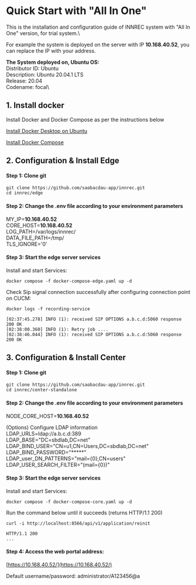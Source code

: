 # Quick Start with "All In One"
This is the installation and configuration guide of INNREC system with "All In One" version, for trial system.\

For example the system is deployed on the server with IP **10.168.40.52**, you can replace the IP with your address.

**The System deployed on, Ubuntu OS:**\
    Distributor ID:	Ubuntu\
    Description:	Ubuntu 20.04.1 LTS\
    Release:	20.04\
    Codename:	focal\

## 1. Install docker
Install Docker and Docker Compose as per the instructions below

[Install Docker Desktop on Ubuntu](https://docs.docker.com/engine/install/ubuntu/)

[Install Docker Compose](https://docs.docker.com/compose/install/linux/)

## 2. Configuration & Install Edge
####  Step 1: Clone git 

    git clone https://github.com/saobacdau-app/innrec.git
    cd innrec/edge

####  Step 2: Change the .env file according to your environment parameters

MY_IP=**10.168.40.52**\
CORE_HOST=**10.168.40.52**\
LOG_PATH=/var/logs/innrec/\
DATA_FILE_PATH=/tmp/\
TLS_IGNORE='0'

####  Step 3: Start the edge server services

Install and start Services:

    docker compose -f docker-compose-edge.yaml up -d

Check Sip signal connection successfully after configuring connection point on CUCM:

    docker logs -f recording-service

    [02:37:45.278] INFO (1): received SIP OPTIONS a.b.c.d:5060 response 200 OK
    [02:38:00.360] INFO (1): Retry job ....
    [02:38:46.044] INFO (1): received SIP OPTIONS a.b.c.d:5060 response 200 OK
    
## 3. Configuration & Install Center

####  Step 1: Clone git 

    git clone https://github.com/saobacdau-app/innrec.git
    cd innrec/center-standalone

####  Step 2: Change the .env file according to your environment parameters

NODE_CORE_HOST=**10.168.40.52**

(Options) Configure LDAP information\
LDAP_URLS=ldap://a.b.c.d:389\
LDAP_BASE="DC=sbdlab,DC=net"\
LDAP_BIND_USER="CN=u1,CN=Users,DC=sbdlab,DC=net"\
LDAP_BIND_PASSWORD="*****"\
LDAP_user_DN_PATTERNS="mail={0},CN=users"\
LDAP_USER_SEARCH_FILTER="(mail={0})"

####  Step 3: Start the edge server services

Install and start Services:

    docker compose -f docker-compose-core.yaml up -d

Run the command below until it succeeds (returns HTTP/1.1 200)

    curl -i http://localhost:8566/api/v1/application/reinit

    HTTP/1.1 200
    ... 
    

####  Step 4: Access the web portal address:

   [https://10.168.40.52/](https://10.168.40.52/)

   Default username/password: administrator/A123456@a